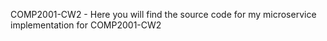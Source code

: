 COMP2001-CW2 -
Here you will find the source code for my microservice implementation for COMP2001-CW2
